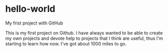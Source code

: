 # hello-world
My frist project with GitHub


This is my first project on Github.  I have always wanted to be able to create my own projects and devote help to projects that I think are useful, thus I'm starting to learn how now.  I've got about 1000 miles to go.
